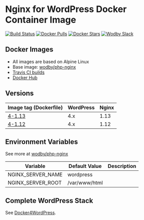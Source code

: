 # Nginx for WordPress Docker Container Image 

[![Build Status](https://travis-ci.org/wodby/wordpress-nginx.svg?branch=master)](https://travis-ci.org/wodby/wordpress-nginx)
[![Docker Pulls](https://img.shields.io/docker/pulls/wodby/wordpress-nginx.svg)](https://hub.docker.com/r/wodby/wordpress-nginx)
[![Docker Stars](https://img.shields.io/docker/stars/wodby/wordpress-nginx.svg)](https://hub.docker.com/r/wodby/wordpress-nginx)
[![Wodby Slack](http://slack.wodby.com/badge.svg)](http://slack.wodby.com)

## Docker Images

* All images are based on Alpine Linux
* Base image: [wodby/php-nginx](https://github.com/wodby/php-nginx)
* [Travis CI builds](https://travis-ci.org/wodby/wordpress-nginx) 
* [Docker Hub](https://hub.docker.com/r/wodby/wordpress-nginx)

## Versions

| Image tag (Dockerfile)                                                    | WordPress | Nginx | 
| ------------------------------------------------------------------------- | --------- | ----- | 
| [4-1.13](https://github.com/wodby/wordpress-nginx/tree/master/Dockerfile) | 4.x       | 1.13  | 
| [4-1.12](https://github.com/wodby/wordpress-nginx/tree/master/Dockerfile) | 4.x       | 1.12  | 

## Environment Variables

See more at [wodby/php-nginx](https://github.com/wodby/php-nginx)

| Variable                   | Default Value | Description |
| -------------------------- | ------------- | ----------- |
| NGINX_SERVER_NAME          | wordpress     |             |
| NGINX_SERVER_ROOT          | /var/www/html |             |

## Complete WordPress Stack

See [Docker4WordPress](https://github.com/wodby/docker4wordpress).